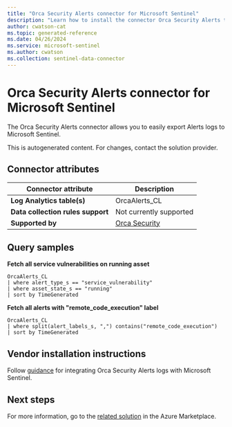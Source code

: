 ```yaml
---
title: "Orca Security Alerts connector for Microsoft Sentinel"
description: "Learn how to install the connector Orca Security Alerts to connect your data source to Microsoft Sentinel."
author: cwatson-cat
ms.topic: generated-reference
ms.date: 04/26/2024
ms.service: microsoft-sentinel
ms.author: cwatson
ms.collection: sentinel-data-connector
---
```


# Orca Security Alerts connector for Microsoft Sentinel

The Orca Security Alerts connector allows you to easily export Alerts logs to Microsoft Sentinel.

This is autogenerated content. For changes, contact the solution provider.

## Connector attributes

| Connector attribute | Description |
| --- | --- |
| **Log Analytics table(s)** | OrcaAlerts_CL<br/> |
| **Data collection rules support** | Not currently supported |
| **Supported by** | [Orca Security](https://orca.security/about/contact/) |

## Query samples

**Fetch all service vulnerabilities on running asset**

   ```kusto
OrcaAlerts_CL 
   | where alert_type_s == "service_vulnerability" 
   | where asset_state_s == "running" 
   | sort by TimeGenerated 
   ```

**Fetch all alerts with "remote_code_execution" label**

   ```kusto
OrcaAlerts_CL 
   | where split(alert_labels_s, ",") contains("remote_code_execution") 
   | sort by TimeGenerated 
   ```



## Vendor installation instructions


Follow [guidance](https://docs.orcasecurity.io/docs/integrating-azure-sentinel) for integrating Orca Security Alerts logs with Microsoft Sentinel.





## Next steps

For more information, go to the [related solution](https://azuremarketplace.microsoft.com/en-us/marketplace/apps/orcasecurityinc1621870991703.orca_security_alerts_mss?tab=Overview) in the Azure Marketplace.
